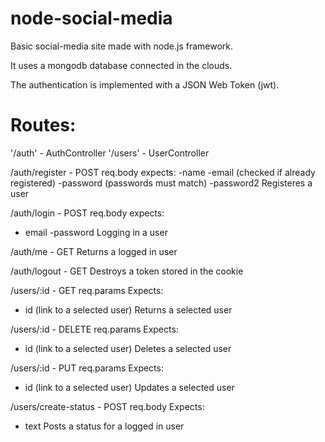 # node-social-media
Basic social-media site made with node.js framework. 

It uses a mongodb database connected in the clouds.

The authentication is implemented with a JSON Web Token (jwt).

 # Routes:
'/auth' - AuthController
'/users' - UserController

/auth/register - POST
req.body expects:
-name
-email (checked if already registered)
-password (passwords must match)
-password2
Registeres a user

/auth/login - POST
req.body expects:
- email
-password
Logging in a user

/auth/me - GET
Returns a logged in user

/auth/logout - GET
Destroys a token stored in the cookie

/users/:id - GET
req.params Expects:
- id (link to a selected user)
Returns a selected user

/users/:id - DELETE
req.params Expects:
- id (link to a selected user)
Deletes a selected user

/users/:id - PUT
req.params Expects:
- id (link to a selected user)
Updates a selected user

/users/create-status - POST
req.body Expects:
- text
Posts a status for a logged in user
